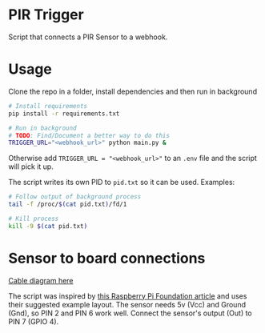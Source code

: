 # PIR Trigger

Script that connects a PIR Sensor to a webhook.

# Usage

Clone the repo in a folder, install dependencies and then run in background

```bash
# Install requirements
pip install -r requirements.txt

# Run in background
# TODO: Find/Document a better way to do this
TRIGGER_URL="<webhook_url>" python main.py &
```

Otherwise add `TRIGGER_URL = "<webhook_url>"` to an `.env` file and the script will pick it up.

The script writes its own PID to `pid.txt` so it can be used. Examples:

```bash
# Follow output of background process
tail -f /proc/$(cat pid.txt)/fd/1

# Kill process
kill -9 $(cat pid.txt)
```

# Sensor to board connections

[Cable diagram here](https://projects-static.raspberrypi.org/projects/physical-computing/248971027a596f3437da45bafd2bd8a8cc35cb95/en/images/pir_wiring.png)

The script was inspired by [this Raspberry Pi Foundation article](https://projects.raspberrypi.org/en/projects/physical-computing/11) and uses their suggested example layout. The sensor needs 5v (Vcc) and Ground (Gnd), so PIN 2 and PIN 6 work well. Connect the sensor's output (Out) to PIN 7 (GPIO 4).